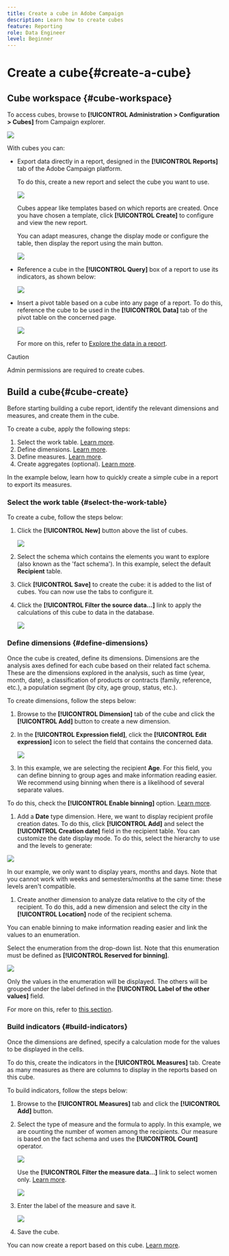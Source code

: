 ```yaml
---
title: Create a cube in Adobe Campaign
description: Learn how to create cubes
feature: Reporting
role: Data Engineer
level: Beginner
---
```


# Create a cube{#create-a-cube}

## Cube workspace {#cube-workspace}

To access cubes, browse to **[!UICONTROL Administration > Configuration > Cubes]** from Campaign explorer.

![](assets/cube-node.png)

With cubes you can:

* Export data directly in a report, designed in the **[!UICONTROL Reports]** tab of the Adobe Campaign platform.

  To do this, create a new report and select the cube you want to use.

  ![](assets/create-new-cube.png)

  Cubes appear like templates based on which reports are created. Once you have chosen a template, click **[!UICONTROL Create]** to configure and view the new report.

  You can adapt measures, change the display mode or configure the table, then display the report using the main button.

  ![](assets/display-cube-table.png)

* Reference a cube in the **[!UICONTROL Query]** box of a report to use its indicators, as shown below:

  ![](assets/cube-report-query.png)

* Insert a pivot table based on a cube into any page of a report. To do this, reference the cube to be used in the **[!UICONTROL Data]** tab of the pivot table on the concerned page.

  ![](assets/cube-in-a-report.png)

  For more on this, refer to [Explore the data in a report](cube-tables.md#explore-the-data-in-a-report).


>[!CAUTION]
>
>Admin permissions are required to create cubes.
>

## Build a cube{#cube-create}

Before starting building a cube report, identify the relevant dimensions and measures, and create them in the cube.

To create a cube, apply the following steps:

1. Select the work table. [Learn more](#select-the-work-table).
1. Define dimensions. [Learn more](#define-dimensions).
1. Define measures. [Learn more](#build-indicators).
1. Create aggregates (optional). [Learn more](cube-best-practices.md#calculate-and-use-aggregates).

In the example below, learn how to quickly create a simple cube in a report to export its measures.

### Select the work table {#select-the-work-table}

To create a cube, follow the steps below:

1. Click the **[!UICONTROL New]** button above the list of cubes.

    ![](assets/create-a-cube.png)

1. Select the schema which contains the elements you want to explore (also known as the 'fact schema'). In this example, select the default **Recipient** table.
1. Click **[!UICONTROL Save]** to create the cube: it is added to the list of cubes. You can now use the tabs to configure it.

1. Click the **[!UICONTROL Filter the source data...]** link to apply the calculations of this cube to data in the database.

    ![](assets/cube-filter-source.png)

### Define dimensions {#define-dimensions}

Once the cube is created, define its dimensions. Dimensions are the analysis axes defined for each cube based on their related fact schema. These are the dimensions explored in the analysis, such as time (year, month, date), a classification of products or contracts (family, reference, etc.), a population segment (by city, age group, status, etc.).

To create dimensions, follow the steps below:

1. Browse to the **[!UICONTROL Dimension]** tab of the cube and click the **[!UICONTROL Add]** button to create a new dimension.
1. In the **[!UICONTROL Expression field]**, click the **[!UICONTROL Edit expression]** icon to select the field that contains the concerned data.

    ![](assets/cube-add-dimension.png)

1. In this example, we are selecting the recipient **Age**. For this field, you can define binning to group ages and make information reading easier. We recommend using binning when there is a likelihood of several separate values.

  To do this, check the **[!UICONTROL Enable binning]** option. [Learn more](cube-best-practices.md#data-binning).

1. Add a **Date** type dimension. Here, we want to display recipient profile creation dates. To do this, click **[!UICONTROL Add]** and select the **[!UICONTROL Creation date]** field in the recipient table.
  You can customize the date display mode. To do this, select the hierarchy to use and the levels to generate:

  ![](assets/cube-date-dimension.png)

  In our example, we only want to display years, months and days. Note that you cannot work with weeks and semesters/months at the same time: these levels aren't compatible.

1. Create another dimension to analyze data relative to the city of the recipient. To do this, add a new dimension and select the city in the **[!UICONTROL Location]** node of the recipient schema. 

  You can enable binning to make information reading easier and link the values to an enumeration.

  Select the enumeration from the drop-down list. Note that this enumeration must be defined as **[!UICONTROL Reserved for binning]**.

  ![](assets/cube-dimension-with-enum.png)

  Only the values in the enumeration will be displayed. The others will be grouped under the label defined in the **[!UICONTROL Label of the other values]** field.

  For more on this, refer to [this section](cube-best-practices.md#dynamically-manage-bins).

### Build indicators {#build-indicators}

Once the dimensions are defined, specify a calculation mode for the values to be displayed in the cells. 

To do this, create the indicators in the **[!UICONTROL Measures]** tab. Create as many measures as there are columns to display in the reports based on this cube.

To build indicators, follow the steps below:

1. Browse to the **[!UICONTROL Measures]** tab and click the **[!UICONTROL Add]** button.
1. Select the type of measure and the formula to apply. In this example, we are counting the number of women among the recipients. Our measure is based on the fact schema and uses the **[!UICONTROL Count]** operator.

   ![](assets/cube-new-measure.png)

   Use the **[!UICONTROL Filter the measure data...]** link to select women only. [Learn more](cube-best-practices.md#define-measures).

   ![](assets/cube-filter-measure-data.png)

1. Enter the label of the measure and save it.

   ![](assets/cube-save-measure.png)

1. Save the cube.


You can now create a report based on this cube. [Learn more](cube-tables.md).